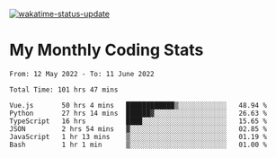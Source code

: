 [![wakatime-status-update](https://github.com/noopurphalak/noopurphalak/workflows/wakatime-status-update/badge.svg)](https://github.com/noopurphalak/noopurphalak/actions/workflows/main.yml)

# My Monthly Coding Stats

<!--START_SECTION:waka-->

```text
From: 12 May 2022 - To: 11 June 2022

Total Time: 101 hrs 47 mins

Vue.js       50 hrs 4 mins   ████████████▒░░░░░░░░░░░░   48.94 %
Python       27 hrs 14 mins  ██████▓░░░░░░░░░░░░░░░░░░   26.63 %
TypeScript   16 hrs          ████░░░░░░░░░░░░░░░░░░░░░   15.65 %
JSON         2 hrs 54 mins   ▓░░░░░░░░░░░░░░░░░░░░░░░░   02.85 %
JavaScript   1 hr 13 mins    ▒░░░░░░░░░░░░░░░░░░░░░░░░   01.19 %
Bash         1 hr 1 min      ▒░░░░░░░░░░░░░░░░░░░░░░░░   01.00 %
```

<!--END_SECTION:waka-->
